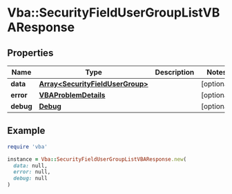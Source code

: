 # Vba::SecurityFieldUserGroupListVBAResponse

## Properties

| Name | Type | Description | Notes |
| ---- | ---- | ----------- | ----- |
| **data** | [**Array&lt;SecurityFieldUserGroup&gt;**](SecurityFieldUserGroup.md) |  | [optional] |
| **error** | [**VBAProblemDetails**](VBAProblemDetails.md) |  | [optional] |
| **debug** | [**Debug**](Debug.md) |  | [optional] |

## Example

```ruby
require 'vba'

instance = Vba::SecurityFieldUserGroupListVBAResponse.new(
  data: null,
  error: null,
  debug: null
)
```

